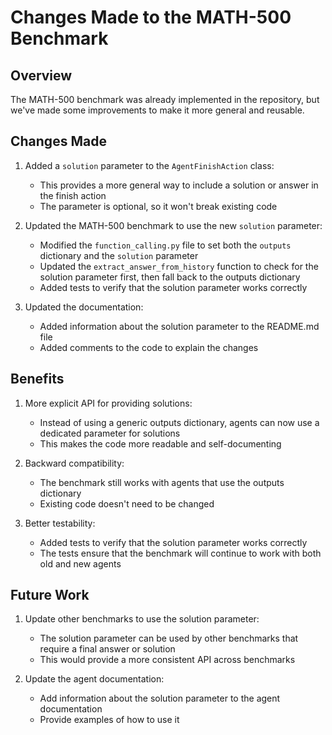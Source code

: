 # Changes Made to the MATH-500 Benchmark

## Overview

The MATH-500 benchmark was already implemented in the repository, but we've made some improvements to make it more general and reusable.

## Changes Made

1. Added a `solution` parameter to the `AgentFinishAction` class:
   - This provides a more general way to include a solution or answer in the finish action
   - The parameter is optional, so it won't break existing code

2. Updated the MATH-500 benchmark to use the new `solution` parameter:
   - Modified the `function_calling.py` file to set both the `outputs` dictionary and the `solution` parameter
   - Updated the `extract_answer_from_history` function to check for the solution parameter first, then fall back to the outputs dictionary
   - Added tests to verify that the solution parameter works correctly

3. Updated the documentation:
   - Added information about the solution parameter to the README.md file
   - Added comments to the code to explain the changes

## Benefits

1. More explicit API for providing solutions:
   - Instead of using a generic outputs dictionary, agents can now use a dedicated parameter for solutions
   - This makes the code more readable and self-documenting

2. Backward compatibility:
   - The benchmark still works with agents that use the outputs dictionary
   - Existing code doesn't need to be changed

3. Better testability:
   - Added tests to verify that the solution parameter works correctly
   - The tests ensure that the benchmark will continue to work with both old and new agents

## Future Work

1. Update other benchmarks to use the solution parameter:
   - The solution parameter can be used by other benchmarks that require a final answer or solution
   - This would provide a more consistent API across benchmarks

2. Update the agent documentation:
   - Add information about the solution parameter to the agent documentation
   - Provide examples of how to use it